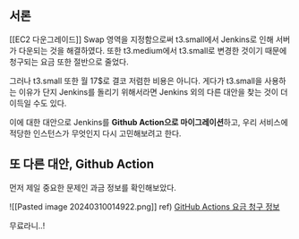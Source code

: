 ## 서론

[[EC2 다운그레이드]]
Swap 영역을 지정함으로써 t3.small에서 Jenkins로 인해 서버가 다운되는 것을 해결하였다.
또한 t3.medium에서 t3.small로 변경한 것이기 때문에 청구되는 요금 또한 절반으로 줄었다.

그러나 t3.small 또한 월 17$로 결코 저렴한 비용은 아니다.
게다가 t3.small을 사용하는 이유가 단지 Jenkins를 돌리기 위해서라면 Jenkins 외의 다른 대안을 찾는 것이 더 이득일 수도 있다.

이에 대한 대안으로 Jenkins를 **Github Action으로 마이그레이션**하고, 우리 서비스에 적당한 인스턴스가 무엇인지 다시 고민해보려고 한다.


## 또 다른 대안, Github Action

먼저 제일 중요한 문제인 과금 정보를 확인해보았다.

![[Pasted image 20240310014922.png]]
ref) [GitHub Actions 요금 청구 정보](https://docs.github.com/ko/billing/managing-billing-for-github-actions/about-billing-for-github-actions)

무료라니..!





